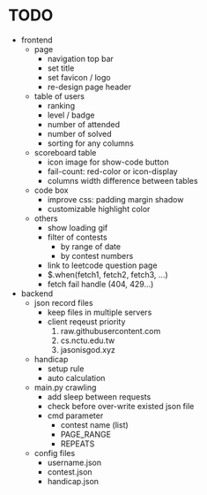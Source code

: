 # TODO

- frontend
    - page
        - navigation top bar 
        - set title
        - set favicon / logo
        - re-design page header
    - table of users
        - ranking
        - level / badge
        - number of attended
        - number of solved
        - sorting for any columns
    - scoreboard table
        - icon image for show-code button
        - fail-count: red-color or icon-display
        - columns width difference between tables
    - code box 
        - improve css: padding margin shadow 
        - customizable highlight color
    - others
        - show loading gif
        - filter of contests
            - by range of date
            - by contest numbers
        - link to leetcode question page
        - $.when(fetch1, fetch2, fetch3, ...)
        - fetch fail handle (404, 429...)
- backend
    - json record files
        - keep files in multiple servers
        - client reqeust priority
            1. raw.githubusercontent.com
            2. cs.nctu.edu.tw
            3. jasonisgod.xyz
    - handicap
        - setup rule
        - auto calculation
    - main.py crawling 
        - add sleep between requests
        - check before over-write existed json file
        - cmd parameter
            - contest name (list)
            - PAGE_RANGE
            - REPEATS
    - config files
        - username.json
        - contest.json
        - handicap.json